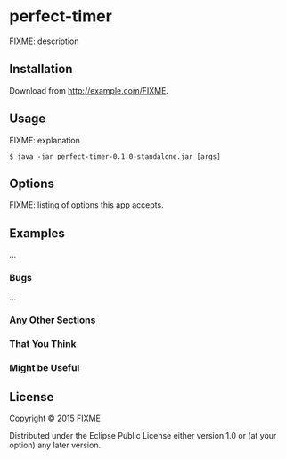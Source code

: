 # perfect-timer

FIXME: description

## Installation

Download from http://example.com/FIXME.

## Usage

FIXME: explanation

    $ java -jar perfect-timer-0.1.0-standalone.jar [args]

## Options

FIXME: listing of options this app accepts.

## Examples

...

### Bugs

...

### Any Other Sections
### That You Think
### Might be Useful

## License

Copyright © 2015 FIXME

Distributed under the Eclipse Public License either version 1.0 or (at
your option) any later version.
